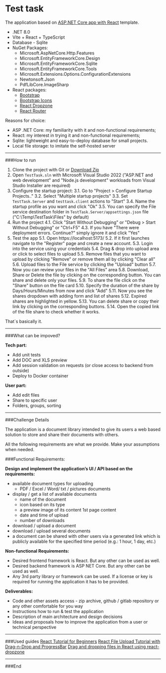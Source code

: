 # Test task

The application based on [ASP.NET Core app with React](https://learn.microsoft.com/en-us/visualstudio/javascript/tutorial-asp-net-core-with-react?view=vs-2022) template. 
 - .NET 8.0
 - Vite + React + TypeScript
 - Database - Sqlite
 - NuGet Packages:
    - Microsoft.AspNetCore.Http.Features
    - Microsoft.EntityFrameworkCore.Design
    - Microsoft.EntityFrameworkCore.Sqlite
    - Microsoft.EntityFrameworkCore.Tools
    - Microsoft.Extensions.Options.ConfigurationExtensions
    - Newtonsoft.Json
    - PdfLibCore.ImageSharp
 - React packages: 
     - [Bootstrap](https://getbootstrap.com/)
     - [Bootstrap Icons](https://icons.getbootstrap.com/)
     - [React Dropzone](https://react-dropzone.js.org/)
     - [React Router](https://reactrouter.com/en/main)

Reasons for choice: 
 - ASP .NET Core: my familiarity with it and non-functional requirements;
 - React: my interest  in trying it and non-functional requirements;
 - Sqlite: lightweight and easy-to-deploy database for small projects.
 - Local file storage: to imitate the self-hosted server

-------------
###How to run
1.  Clone the project with Git or [Download Zip](https://github.com/OleksandrFedorov/test-task/archive/refs/heads/main.zip)
2. Open `TestTask.sln` with Microsoft Visual Studio 2022 ("ASP.NET and web development" and "Node.js development" workloads from Visual Studio Installer are required)
3. Configure the startup project:
    3.1. Go to "Project > Configure Startup Projects.."
    3.2. Select "Multiple startup projects"
    3.3. Set `TestTask.Server` and `testtask.client` actions to "Start"
    3.4. Name the startup profile as you want and click "Ok"
    3.5. You can specify the File service destination folder in `TestTask.Server/appsettings.json` file ("C:\Temp\TestTask\Files" by default)
4. Run the project
    4.1. Click "Start Without Debugging" or "Debug > Start Without Debugging" or "Ctrl+F5"
    4.3. If you have "There were deployment errors. Continue?" simply ignore it and click "Yes"
5. Test the app
    5.1. Open https://localhost:5173/
    5.2. If it first launches  navigate to the "Register" page and create a new account.
    5.3. Login into the service using your credentials
    5.4. Drag & drop into upload area or click to select files to upload
    5.5. Remove files that you want to upload by clicking "Remove" or remove them all by clicking "Clear all"
    5.6. Upload files to the File service by clicking the "Upload" button
    5.7. Now you can review your files in the "All Files" area
    5.8. Download, Share or Delete the file by clicking on the corresponding button. You can share and delete only your files. 
    5.9. To share the file click on the "Share" button on the file card
    5.10. Specify the duration of the share by Days/Hours/Minutes from now and click "Add"
    5.11. Now you see the shares dropdown with adding form and list of shares
    5.12. Expired  shares are highlighted in yellow. 
    5.13. You can delete share or copy their link by clicking on the corresponding buttons.
    5.14. Open the copied link of the file share to check whether  it works.

That`s basically  it.

-------------
###What can be impoved? 

**Tech part:**
- Add unit tests
- Add DOC and XLS preview 
- Add session validation on requests (or close access to backend from outside)
- Deploy to Docker container


**User part:**
- Add edit files
- Share to specific user
- Folders, groups, sorting
-------------
###Challenge Details

The application is a document library intended to give its users a web based solution to store and share their documents with others.

All the following requirements are what we provide. Make your assumptions when needed.

###Functional Requirements:

**Design and implement the application’s UI / API based on the requirements:**

- available document types for uploading
    - PDF / Excel / Word/ txt / pictures documents
- display / get a list of available documents
    - name of the document
    - icon based on its type
    - a preview image of its content 1st page content
    - date and time of upload
    - number of downloads
- download / upload a document
- download / upload several documents
- a document can be shared with other users via a generated link which is publicly available for the specified time period (e.g.: 1 hour, 1 day, etc.)

**Non-functional Requirements:**

- Desired frontend framework is React. But any other can be used as well.
-  Desired backend framework is ASP NET Core. But any other can be used as well. 
- Any 3rd party library or framework can be used. If a license or key is required for running the application it has to be provided.

**Deliverables:**

- Code and other assets access - zip archive, github / gitlab repository or any other comfortable for you way 
- Instructions how to run & test the application
- Description of main architecture and design decisions
- Ideas and proposals how to improve the application from a user or technical perspective

-------------
###Used guides
[React Tutorial for Beginners](https://youtu.be/SqcY0GlETPk?si=mdsCS7kjdR3EmzUi)
[React File Upload Tutorial with Drag-n-Drop and ProgressBar](https://youtu.be/MAw0lQKqjRA?si=ZWOlraVNioU6aSKs)
[Drag and dropping files in React using react-dropzone](https://youtu.be/eGVC8UUqCBE?si=5bzcPtIRuvYLEtR5)

-------------
###End
